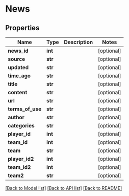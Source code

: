# News

## Properties
Name | Type | Description | Notes
------------ | ------------- | ------------- | -------------
**news_id** | **int** |  | [optional] 
**source** | **str** |  | [optional] 
**updated** | **str** |  | [optional] 
**time_ago** | **str** |  | [optional] 
**title** | **str** |  | [optional] 
**content** | **str** |  | [optional] 
**url** | **str** |  | [optional] 
**terms_of_use** | **str** |  | [optional] 
**author** | **str** |  | [optional] 
**categories** | **str** |  | [optional] 
**player_id** | **int** |  | [optional] 
**team_id** | **int** |  | [optional] 
**team** | **str** |  | [optional] 
**player_id2** | **int** |  | [optional] 
**team_id2** | **int** |  | [optional] 
**team2** | **str** |  | [optional] 

[[Back to Model list]](../README.md#documentation-for-models) [[Back to API list]](../README.md#documentation-for-api-endpoints) [[Back to README]](../README.md)


